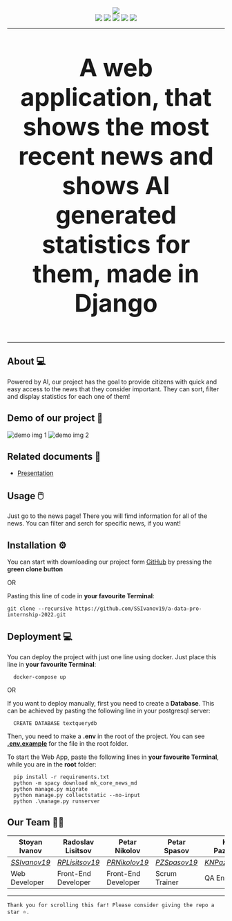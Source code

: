 <div align = "center">
  <img src="https://user-images.githubusercontent.com/63718744/177458019-811db0bb-e8cd-433b-92dc-072b363e23cc.png">
</div>

<div align = "center">
  <img src = "https://img.shields.io/github/languages/count/SSIvanov19/a-data-pro-internship-2022?style=for-the-badge">
  <img src = "https://img.shields.io/github/contributors/SSIvanov19/a-data-pro-internship-2022?style=for-the-badge">
  <img src = "https://img.shields.io/github/repo-size/SSIvanov19/a-data-pro-internship-2022?style=for-the-badge">
  <img src = "https://img.shields.io/github/last-commit/SSIvanov19/a-data-pro-internship-2022?style=for-the-badge">
  <img src = "https://img.shields.io/github/languages/top/SSIvanov19/a-data-pro-internship-2022?style=for-the-badge">
</div>

---

<p align = "center" style = "font-size:4em">
  <strong>
    A web application, that shows the most recent news and shows AI generated statistics for them, made in Django  
  </strong>
</p>

---
## About 💻 <a name = "about"></a>
Powered by AI, our project has the goal to provide citizens with quick and easy access to the news that they consider important. They can sort, filter and display statistics for each one of them!

## Demo of our project 🎥 <a name = "demo"></a>
<img src = "" alt = "demo img 1">
<img src = "" alt = "demo img 2">

## Related documents 📄 <a name = "docs"></a>
   + [Presentation]()

## Usage 🖱️ <a name = "usage"></a>
Just go to the news page! There you will fimd information for all of the news. You can filter and serch for specific news, if you want!
  
## Installation ⚙ <a name = "installation"></a>

You can start with downloading our project form [GitHub](https://github.com/SSIvanov19/a-data-pro-internship-2022/archive/refs/heads/master.zip) by pressing the **green clone button**

OR

Pasting this line of code in **your favourite Terminal**:

```
git clone --recursive https://github.com/SSIvanov19/a-data-pro-internship-2022.git
```

## Deployment 💻
You can deploy the project with just one line using docker. Just place this line in **your favourite Terminal**:
```
  docker-compose up
```

OR

If you want to deploy manually, first you need to create a **Database**. This can be achieved by pasting the following line in your postgresql server:
```
  CREATE DATABASE textquerydb
```

Then, you need to make a **.env** in the root of the project. You can see [**.env.example**](https://github.com/SSIvanov19/a-data-pro-internship-2022/blob/master/.env.example) for the file in the root folder.

To start the Web App, paste the following lines in **your favourite Terminal**, while you are in the **root** folder:
```
  pip install -r requirements.txt
  python -m spacy download mk_core_news_md
  python manage.py migrate
  python manage.py collectstatic --no-input
  python .\manage.py runserver
```

## Our Team 👨‍💻 <a name = "team"></a>
Stoyan Ivanov | Radoslav Lisitsov | Petar Nikolov | Petar Spasov | Kaloyan Pazlamachev |
-----------------|------------------|----------------|---------------|-----------------------|
*[SSIvanov19](https://github.com/SSIvanov19)* | *[RPLisitsov19](https://github.com/RPLisitsov19)* | *[PRNikolov19](https://github.com/PRNikolov19)* | *[PZSpasov19](https://github.com/PZSpasov19)* | *[KNPazlamachev19](https://github.com/KNPazlamachev19)* |
Web Developer | Front-End Developer | Front-End Developer | Scrum Trainer | QA Engineer |

---

```
Thank you for scrolling this far! Please consider giving the repo a star ⭐.
```
